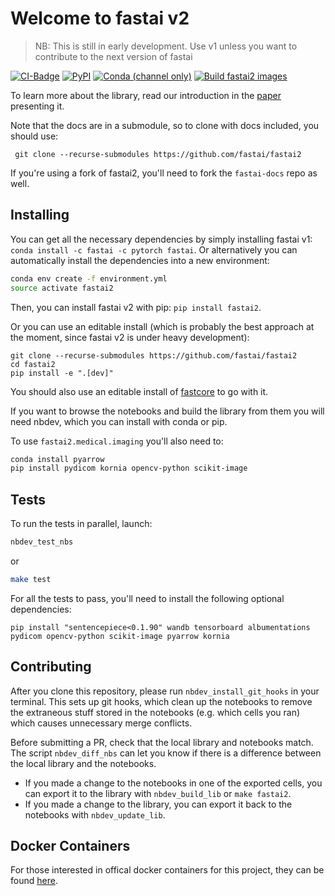 # Welcome to fastai v2
> NB: This is still in early development. Use v1 unless you want to contribute to the next version of fastai


[![CI-Badge](https://github.com/fastai/fastai2/workflows/CI/badge.svg)](https://github.com/fastai/fastai2/actions?query=workflow%3ACI) [![PyPI](https://img.shields.io/pypi/v/fastai2?color=blue&label=pypi%20version)](https://pypi.org/project/fastai2/#description) [![Conda (channel only)](https://img.shields.io/conda/vn/fastai/fastai2?color=seagreen&label=conda%20version)](https://anaconda.org/fastai/fastai2) [![Build fastai2 images](https://github.com/fastai/docker-containers/workflows/Build%20fastai2%20images/badge.svg)](https://github.com/fastai/docker-containers)

To learn more about the library, read our introduction in the [paper](https://arxiv.org/abs/2002.04688) presenting it.

Note that the docs are in a submodule, so to clone with docs included, you should use:

     git clone --recurse-submodules https://github.com/fastai/fastai2

If you're using a fork of fastai2, you'll need to fork the `fastai-docs` repo as well. 

<!-- START doctoc generated TOC please keep comment here to allow auto update -->

## Installing

You can get all the necessary dependencies by simply installing fastai v1: `conda install -c fastai -c pytorch fastai`. Or alternatively you can automatically install the dependencies into a new environment:

```bash
conda env create -f environment.yml
source activate fastai2
```

Then, you can install fastai v2 with pip: `pip install fastai2`. 

Or you can use an editable install (which is probably the best approach at the moment, since fastai v2 is under heavy development):
``` 
git clone --recurse-submodules https://github.com/fastai/fastai2
cd fastai2
pip install -e ".[dev]"
``` 
You should also use an editable install of [fastcore](https://github.com/fastai/fastcore) to go with it.

If you want to browse the notebooks and build the library from them you will need nbdev, which you can install with conda or pip.

To use `fastai2.medical.imaging` you'll also need to:

```bash
conda install pyarrow
pip install pydicom kornia opencv-python scikit-image
```

## Tests

To run the tests in parallel, launch:

```bash
nbdev_test_nbs
```
or 
```bash
make test
```

For all the tests to pass, you'll need to install the following optional dependencies:

```
pip install "sentencepiece<0.1.90" wandb tensorboard albumentations pydicom opencv-python scikit-image pyarrow kornia
```

## Contributing

After you clone this repository, please run `nbdev_install_git_hooks` in your terminal. This sets up git hooks, which clean up the notebooks to remove the extraneous stuff stored in the notebooks (e.g. which cells you ran) which causes unnecessary merge conflicts.

Before submitting a PR, check that the local library and notebooks match. The script `nbdev_diff_nbs` can let you know if there is a difference between the local library and the notebooks.
* If you made a change to the notebooks in one of the exported cells, you can export it to the library with `nbdev_build_lib` or `make fastai2`.
* If you made a change to the library, you can export it back to the notebooks with `nbdev_update_lib`.

## Docker Containers

For those interested in offical docker containers for this project, they can be found [here](https://github.com/fastai/docker-containers#fastai2).
